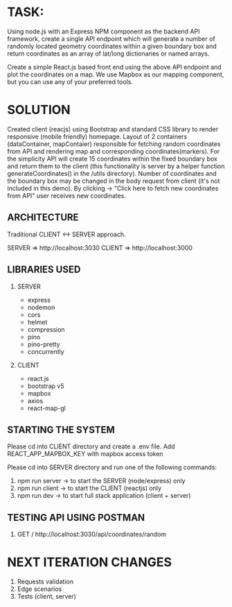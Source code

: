 # TASK:

Using node.js with an Express NPM component as the backend API framework, create a single API endpoint which will generate a number of randomly located geometry coordinates within a given boundary box and return coordinates as an array of lat/long dictionaries or named arrays.

Create a simple React.js based front end using the above API endpoint and plot the coordinates on a map. We use Mapbox as our mapping component, but you can use any of your preferred tools.

# SOLUTION

Created client (reacjs) using Bootstrap and standard CSS library to render responsive (mobile friendly) homepage. Layout of 2 containers (dataContainer, mapContaier) responsible for fetching random coordinates from API and rendering map and corresponding coordinates(markers). For the simplicity API will create 15 coordinates within the fixed boundary box and return them to the client (this functionality is server by a helper function generateCoordinates() in the /utils directory). Number of coordinates and the boundary box may be changed in the body request from client (it's not included in this demo). By clicking -> "Click here to fetch new coordinates from API" user receives new coordinates.

## ARCHITECTURE

Traditional CLIENT <-> SERVER approach.

SERVER => http://localhost:3030
CLIENT => http://localhost:3000

## LIBRARIES USED

1. SERVER

    - express
    - nodemon
    - cors
    - helmet
    - compression
    - pino
    - pino-pretty
    - concurrently

2. CLIENT

    - react.js
    - bootstrap v5
    - mapbox
    - axios
    - react-map-gl

## STARTING THE SYSTEM

Please cd into CLIENT directory and create a .env file.
Add REACT_APP_MAPBOX_KEY with mapbox access token

Please cd into SERVER directory and run one of the following commands:

1. npm run server -> to start the SERVER (node/express) only
2. npm run client -> to start the CLIENT (reactjs) only
3. npm run dev -> to start full stack application (client + server)

## TESTING API USING POSTMAN

1. GET / http://localhost:3030/api/coordinates/random

# NEXT ITERATION CHANGES

1. Requests validation
2. Edge scenarios
3. Tests (client, server)
